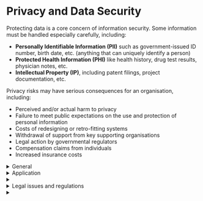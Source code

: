 # Privacy and Data Security

Protecting data is a core concern of information security.  Some information must be handled especially carefully, including:

* **Personally Identifiable Information (PII)** such as government-issued ID number, birth date, etc. (anything that can uniquely identify a person)
* **Protected Health Information (PHI)** like health history, drug test results, physician notes, etc.
* **Intellectual Property (IP)**, including patent filings, project documentation, etc.

Privacy risks may have serious consequences for an organisation, including:
* Perceived and/or actual harm to privacy
* Failure to meet public expectations on the use and protection of personal information
* Costs of redesigning or retro-fitting systems
* Withdrawal of support from key supporting organisations
* Legal action by governmental regulators
* Compensation claims from individuals
* Increased insurance costs

<details>
  <summary> General </summary>
  
* Categorize all data processed, transmitted, or stored properly.
* Protect sensitive data in transit and at rest as appropriate.
* Follow best practices pertaining to infrastructure
* Apply each data category's protection requirements in the architecture, including:
  * Encryption
  * Integrity
  * Confidentiality
  * Secure retention
</details>

<details>
  <summary> Application </summary>

* Encrypt database connection strings.
* Ensure applications follow best practices for data security, including input sanitization and output encoding.
  
</details>

<details>
  <summary>  </summary>

</details>

<details>
  <summary> Legal issues and regulations </summary>

  Many countries and U.S. states have data privacy laws, with stringent requirements and dire consequences. Among the most famous:
  
  * [General Data Protection Regulation (GDPR)](https://gdpr.eu) governs the personal information belonging to people in the European Union.
  * [California Consumer Privacy Act (CCPA)](https://www.oag.ca.gov/privacy/ccpa) governs the personal information of California residents.
  
</details>

<details>
  <summary>  </summary>

</details>
